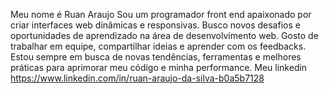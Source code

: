 Meu nome é Ruan Araujo Sou um programador front end apaixonado por criar interfaces web dinâmicas e responsivas. Busco novos desafios e oportunidades de aprendizado na área de desenvolvimento web.
Gosto de trabalhar em equipe, compartilhar ideias e aprender com os feedbacks. Estou sempre em busca de novas tendências, ferramentas e melhores práticas para aprimorar meu código e minha performance.
Meu linkedin https://www.linkedin.com/in/ruan-araujo-da-silva-b0a5b7128
